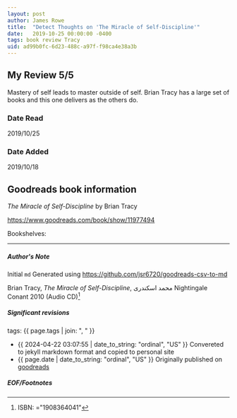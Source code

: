 ```yaml
---
layout: post
author: James Rowe
title:  "Detect Thoughts on 'The Miracle of Self-Discipline'"
date:   2019-10-25 00:00:00 -0400
tags: book review Tracy 
uid: ad99b0fc-6d23-488c-a97f-f98ca4e38a3b
---
```


<!-- highly dependent on how you personally use jekyll templates, and how you want this to show up -->
<!-- escape any jekyll keys with double brackets -->

## My Review 5/5

Mastery of self leads to master outside of self. Brian Tracy has a large set of books and this one delivers as the others do.

### Date Read
2019/10/25

### Date Added
2019/10/18

## Goodreads book information

*The Miracle of Self-Discipline* by Brian Tracy

https://www.goodreads.com/book/show/11977494

Bookshelves: 

---

##### Author's Note

Initial `md` Generated using https://github.com/jsr6720/goodreads-csv-to-md

Brian Tracy, *The Miracle of Self-Discipline*, محمد اسکندری Nightingale Conant 2010 (Audio CD)[^1]

##### Significant revisions

tags: {{ page.tags | join: ", " }} <!-- todo move this somewhere -->

- {{ 2024-04-22 03:07:55 | date_to_string: "ordinal", "US" }} Convereted to jekyll markdown format and copied to personal site
- {{ page.date | date_to_string: "ordinal", "US" }} Originally published on [goodreads](https://www.goodreads.com)

##### EOF/Footnotes

[^1]: ISBN: ="1908364041"